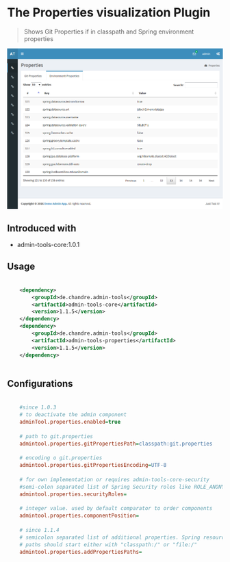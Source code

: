 # The Properties visualization Plugin
> Shows Git Properties if in classpath and Spring environment properties

 ![Preview image](doc/screen_propertyBrowser_org.png?raw=true "AdminTool Properties UI")

## Introduced with
* admin-tools-core:1.0.1

## Usage

```xml

	<dependency>
		<groupId>de.chandre.admin-tools</groupId>
		<artifactId>admin-tools-core</artifactId>
		<version>1.1.5</version>
	</dependency>
	<dependency>
		<groupId>de.chandre.admin-tools</groupId>
		<artifactId>admin-tools-properties</artifactId>
		<version>1.1.5</version>
	</dependency>
	
```

## Configurations

```ini

	#since 1.0.3
	# to deactivate the admin component
	adminTool.properties.enabled=true
	
	# path to git.properties
	admintool.properties.gitPropertiesPath=classpath:git.properties
	
	# encoding o git.properties
	admintool.properties.gitPropertiesEncoding=UTF-8
	
	# for own implementation or requires admin-tools-core-security
	#semi-colon separated list of Spring Security roles like ROLE_ANONYMOUS;ROLE_ADMIN
	admintool.properties.securityRoles=
	
	# integer value. used by default comparator to order components
	admintool.properties.componentPosition=
	
	# since 1.1.4
	# semicolon separated list of additional properties. Spring resource loading will be used.
	# paths should start either with "classpath:/" or "file:/"
	admintool.properties.addPropertiesPaths=
	
```